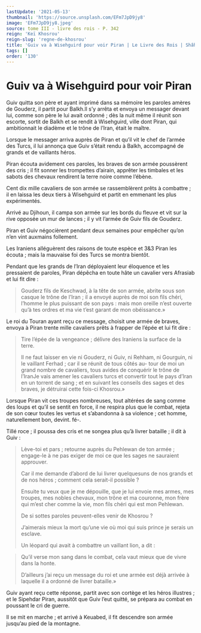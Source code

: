```yaml
---
lastUpdate: '2021-05-13'
thumbnail: 'https://source.unsplash.com/EFm7JpD9jy8'
image: 'EFm7JpD9jy8.jpeg'
source: tome III - livre des rois - P. 342
reign: 'Keï Khosrou'
reign-slug: 'regne-de-khosrou'
title: 'Guiv va à Wisehguird pour voir Piran | Le Livre des Rois | Shâhnâmeh'
tags: []
order: '130'
---
```


# Guiv va à Wisehguird pour voir Piran

Guiv quitta son père et ayant imprimé dans sa mémoire les paroles amères de Gouderz, il partit pour Balkh.ll s’y arrêta et envoya un messager devant lui, comme son père le lui avait ordonné ; dès la nuit même il réunit son escorte, sortit de Balkh et se rendit à Wisehguird, ville dont Piran, qui ambitionnait le diadème et le trône de l’Iran, était le maître.

Lorsque le messager arriva auprès de Piran et qu’il vit le chef de l’armée des Turcs, il lui annonça que Guiv s’était rendu à Balkh, accompagné de grands et de vaillants héros.

Piran écouta avidement ces paroles, les braves de son armée poussèrent des cris ; il fit sonner les trompettes d’airain, apprêter les timbales et les sabots des chevaux rendirent la terre noire comme l’ébène.

Cent dix mille cavaliers de son armée se rassemblèrent prêts à combattre ; il en laissa les deux tiers à Wisehguird et partit en emmenant les plus expérimentés.

Arrivé au Djihoun, il campa son armée sur les bords du fleuve et vit sur la rive opposée un mur de lances ; il y vit l’armée de Guiv fils de Gouderz.

Piran et Guiv négocièrent pendant deux semaines pour empêcher qu’on n’en vint auxmains follement.

Les Iraniens alléguèrent des raisons de toute espèce et 3&3 Piran les écouta ; mais la mauvaise foi des Turcs se montra bientôt.

Pendant que les grands de l’Iran déployaient leur éloquence et les pressaient de paroles, Piran dépêcha en toute hâte un cavalier vers Afrasiab et lui fit dire :

> Gouderz fils de Keschwad, à la tête de son armée, abrite sous son casque le trône de l’Iran ; il a envoyé auprès de moi son fils chéri, l’homme le plus puissant de son pays : mais mon oreille n’est ouverte qu’à tes ordres et ma vie t’est garant de mon obéissance.»

Le roi du Touran ayant reçu ce message, choisit une armée de braves, envoya à Piran trente mille cavaliers prêts à frapper de l’épée et lui fit dire :

> Tire l’épée de la vengeance ; délivre des Iraniens la surface de la terre.
>
> Il ne faut laisser en vie ni Gouderz, ni Guiv, ni Rehham, ni Gourguin, ni le vaillant Ferhad ; car il se réunit de tous côtés au-
tour de moi un grand nombre de cavaliers, tous avides de conquérir le trône de l’IranJe vais amener les cavaliers turcs et convertir tout le pays d’Iran en un torrent de sang ; et en suivant les conseils des sages et des braves, je détruirai cette fois-ci Khosrou.»

Lorsque Piran vit ces troupes nombreuses, tout altérées de sang comme des loups et qu’il se sentit en force, il ne respira plus que le combat, rejeta de son cœur toutes les vertus et s’abandonna à sa violence ; cet homme, naturellement bon, devint. fé-.

Tillé roce ; il poussa des cris et ne songea plus qu’à livrer bataille ; il dit à Guiv :

> Lève-toi et pars ; retourne auprès du Pehlewan de ton armée ; engage-le à ne pas exiger de moi ce que les sages ne sauraient approuver.
>
> Car il me demande d’abord de lui livrer quelquesuns de nos grands et de nos héros ; comment cela serait-il possible ?
>
> Ensuite tu veux que je me dépouille, que je lui envoie mes armes, mes troupes, mes nobles chevaux, mon trône et ma couronne, mon frère qui m’est cher comme la vie, mon fils chéri qui est mon Pehlewan.
>
> De si sottes paroles peuvent-elles venir de Khosrou ?
>
> J’aimerais mieux la mort qu’une vie où moi qui suis prince je serais un esclave.
>
> Un léopard qui avait à combattre un vaillant lion, a dit :

> Qu’il verse mon sang dans le combat, cela vaut mieux que de vivre dans la honte.
>
> D’ailleurs j’ai reçu un message du roi et une armée est déjà arrivée à laquelle il a ordonné de livrer bataille.»

Guiv ayant reçu cette réponse, partit avec son cortège et les héros illustres ; et le Sipehdar Piran, aussitôt que Guiv l’eut quitté, se prépara au combat en poussant le cri de guerre.

Il se mit en marche ; et arrivé à Keuabed, il fit descendre son armée jusqu’au pied de la montagne.
